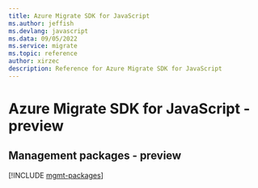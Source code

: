```yaml
---
title: Azure Migrate SDK for JavaScript
ms.author: jeffish
ms.devlang: javascript
ms.data: 09/05/2022
ms.service: migrate
ms.topic: reference
author: xirzec
description: Reference for Azure Migrate SDK for JavaScript
---
```

# Azure Migrate SDK for JavaScript - preview

## Management packages - preview
[!INCLUDE [mgmt-packages](migrate-mgmt-index.md)]
